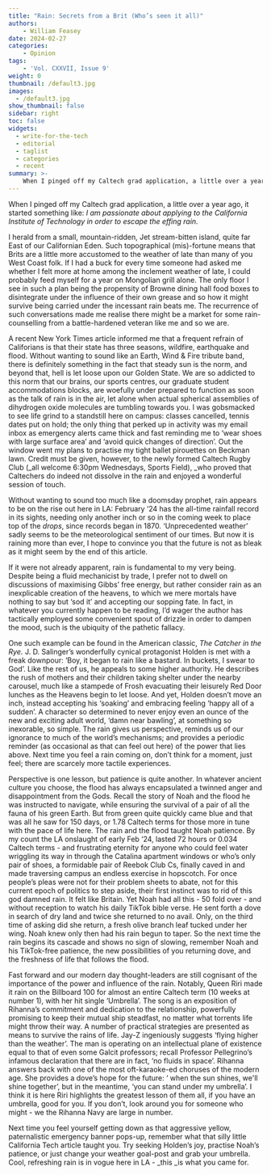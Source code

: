 ```yaml
---
title: "Rain: Secrets from a Brit (Who’s seen it all)"
authors: 
    - William Feasey
date: 2024-02-27
categories:
    - Opinion
tags:
    - 'Vol. CXXVII, Issue 9'
weight: 0
thumbnail: /default3.jpg
images:
  - /default3.jpg
show_thumbnail: false
sidebar: right
toc: false
widgets:
  - write-for-the-tech
  - editorial
  - taglist
  - categories
  - recent
summary: >-
    When I pinged off my Caltech grad application, a little over a year ago, it started something like: _I am passionate about applying to the California Institute of Technology in order to escape the effing rain._
---
```



When I pinged off my Caltech grad application, a little over a year ago, it started something like: _I am passionate about applying to the California Institute of Technology in order to escape the effing rain._ 

I herald from a small, mountain-ridden, Jet stream-bitten island, quite far East of our Californian Eden. Such topographical (mis)-fortune means that Brits are a little more accustomed to the weather of late than many of you West Coast folk.  If I had a buck for every time someone had asked me whether I felt more at home among the inclement weather of late, I could probably feed myself for a year on Mongolian grill alone. The only floor I see in such a plan being the propensity of Browne dining hall food boxes to disintegrate under the influence of their own grease and so how it might survive being carried under the incessant rain beats me. The recurrence of such conversations made me realise there might be a market for some rain-counselling from a battle-hardened veteran like me and so we are. 

A recent New York Times article informed me that a frequent refrain of Califorians is that their state has three seasons,  wildfire, earthquake and flood. Without wanting to sound like an Earth, Wind & Fire tribute band, there is definitely something in the fact that steady sun is the norm, and beyond that, hell is let loose upon our Golden State. We are so addicted to this norm that our brains, our sports centres, our graduate student accommodations blocks, are woefully under prepared to function as soon as the talk of rain is in the air, let alone when actual spherical assemblies of dihydrogen oxide molecules are tumbling towards you. I was gobsmacked to see life grind to a standstill here on campus: classes cancelled, tennis dates put on hold; the only thing that perked up in activity was my email inbox as emergency alerts came thick and fast reminding me to ‘wear shoes with large surface area’ and ‘avoid quick changes of direction’. Out the window went my plans to practise my tight ballet pirouettes on Beckman lawn. Credit must be given, however, to the newly formed Caltech Rugby Club (_all welcome 6:30pm Wednesdays, Sports Field), _who proved that Caltechers do indeed not dissolve in the rain and enjoyed a wonderful session of touch. 

Without wanting to sound too much like a doomsday prophet, rain appears to be on the rise out here in LA: February ‘24 has the all-time rainfall record in its sights, needing only another inch or so in the coming week to place top of the _drops_, since records began in 1870. ‘Unprecedented weather’ sadly seems to be the meteorological sentiment of our times. But now it is raining more than ever, I hope to convince you that the future is not as bleak as it might seem by the end of this article. 

If it were not already apparent, rain is fundamental to my very being. Despite being a fluid mechanicist by trade, I prefer not to dwell on discussions of maximising Gibbs’ free energy, but rather consider rain as an inexplicable creation of the heavens, to which we mere mortals have nothing to say but ‘sod it’ and accepting our sopping fate.  In fact, in whatever you currently happen to be reading, I’d wager the author has tactically employed some convenient spout of drizzle in order to dampen the mood, such is the ubiquity of the pathetic fallacy. 

One such example can be found in the American classic, _The Catcher in the Rye._ J. D. Salinger’s wonderfully cynical protagonist Holden is met with a freak downpour: ‘Boy, it began to rain like a bastard. In buckets, I swear to God’. Like the rest of us, he appeals to some higher authority. He describes the rush of mothers and their children taking shelter under the nearby carousel, much like a stampede of Frosh evacuating their leisurely Red Door lunches as the Heavens begin to let loose. And yet, Holden doesn’t move an inch, instead accepting his ‘soaking’ and embracing feeling ‘happy all of a sudden’. A character so determined to never enjoy even an ounce of the new and exciting adult world, ‘damn near bawling’, at something so inexorable, so simple. The rain gives us perspective, reminds us of our ignorance to much of the world’s mechanisms; and provides a periodic reminder (as occasional as that can feel out here) of the power that lies above. Next time you feel a rain coming on, don’t think for a moment, just feel; there are scarcely more tactile experiences.

Perspective is one lesson, but patience is quite another. In whatever ancient  culture you choose, the flood has always encapsulated a twinned anger and disappointment from the Gods. Recall the story of Noah and the flood he was instructed to navigate, while ensuring the survival of a pair of all the fauna of his green Earth. But from green quite quickly came blue and that was all he saw for 150 days, or 1.78 Caltech terms for those more in tune with the pace of life here.  The rain and the flood taught Noah patience. By my count the LA onslaught of early Feb ‘24, lasted 72 hours or 0.034 Caltech terms - and frustrating eternity for anyone who could feel water wriggling its way in through the Catalina apartment windows or who’s only pair of shoes, a formidable pair of Reebok Club Cs, finally caved in and made traversing campus an endless  exercise in hopscotch.  For once people’s pleas were not for their problem sheets  to abate, not for this current epoch of politics to step aside, their first instinct was to rid of this god damned rain. It felt like Britain. Yet Noah had all this - 50 fold over - and without reception to watch his daily TikTok bible verse. He sent forth a dove in search of dry land and twice she returned to no avail. Only, on the third time of asking did she return, a fresh olive branch leaf tucked under her wing. Noah knew only then had his rain begun to taper. So the next time the rain begins its cascade and shows no sign of slowing, remember Noah and his TikTok-free patience, the new possibilities of you returning dove,  and the freshness of life that follows the flood.

 

Fast forward and our modern day thought-leaders are still cognisant of the importance of the power and influence of the rain. Notably, Queen Riri made it rain on the Billboard 100 for almost an entire Caltech term (10 weeks at number 1), with her hit single ‘Umbrella’. The song is an exposition of Rihanna’s commitment and dedication to the relationship, powerfully promising to keep their mutual ship steadfast, no matter what torrents life might throw their way. A number of practical strategies are presented as means to survive the rains of life. Jay-Z ingeniously suggests ‘flying higher than the weather’. The man is operating on an intellectual  plane of existence equal to that of even some Galcit professors; recall Professor Pellegrino’s infamous declaration that there are in fact, ‘no fluids in space’. Rihanna answers back with one of the most oft-karaoke-ed  choruses of the modern age. She provides a dove’s hope for the future: ‘ when the sun shines, we'll shine together’, but in the meantime, ‘you can stand under my umbrella’. I think it is here Riri highlights the greatest lesson of them all, if you have an umbrella, good for you. If you don’t, look around you for someone who might - we the Rihanna Navy are large in number.

 

Next time you feel yourself getting down as that aggressive yellow, paternalistic emergency banner pops-up, remember what that silly little California Tech article taught you. Try seeking Holden’s joy, practise Noah’s patience, or just change your weather goal-post and grab your umbrella. Cool, refreshing rain is in vogue here in LA - _this _is what you came for. 


